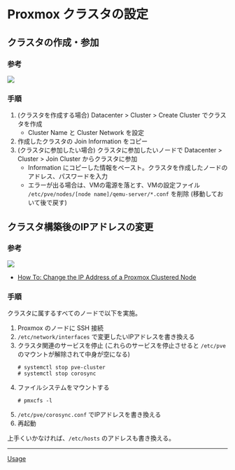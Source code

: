# Proxmox クラスタの設定

## クラスタの作成・参加
### 参考
[![](https://img.youtube.com/vi/rMKwEOL2HSA/0.jpg)](https://www.youtube.com/watch?v=rMKwEOL2HSA)

### 手順
1. (クラスタを作成する場合) Datacenter > Cluster > Create Cluster でクラスタを作成
   - Cluster Name と Cluster Network を設定
2. 作成したクラスタの Join Information をコピー
3. (クラスタに参加したい場合) クラスタに参加したいノードで Datacenter > Cluster > Join Cluster からクラスタに参加
   - Information にコピーした情報をペースト。クラスタを作成したノードのアドレス、パスワードを入力
   - エラーが出る場合は、VMの電源を落とす、VMの設定ファイル `/etc/pve/nodes/[node name]/qemu-server/*.conf` を削除 (移動しておいて後で戻す)

## クラスタ構築後のIPアドレスの変更
### 参考
[![](https://img.youtube.com/vi/IPUspSZ9geM/0.jpg)](https://www.youtube.com/watch?v=IPUspSZ9geM)

- [How To: Change the IP Address of a Proxmox Clustered Node](https://bookstack.dismyserver.net/books/documentation/page/how-to-change-the-ip-address-of-a-proxmox-clustered-node)

### 手順
クラスタに属するすべてのノードで以下を実施。

1. Proxmox のノードに SSH 接続
2. `/etc/network/interfaces` で変更したいIPアドレスを書き換える
3. クラスタ関連のサービスを停止 (これらのサービスを停止させると `/etc/pve` のマウントが解除されて中身が空になる)
   ```
   # systemctl stop pve-cluster
   # systemctl stop corosync
   ```
4. ファイルシステムをマウントする
   ```
   # pmxcfs -l
   ```
5. `/etc/pve/corosync.conf` でIPアドレスを書き換える
6. 再起動

上手くいかなければ、`/etc/hosts` のアドレスも書き換える。

---

[Usage](../README.md)

